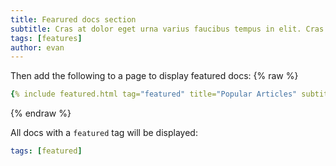 ```yaml
---
title: Fearured docs section
subtitle: Cras at dolor eget urna varius faucibus tempus in elit. Cras a dui imperdiet, tempus metus quis, pharetra turpis.
tags: [features]
author: evan
---
```


Then add the following to a page to display featured docs:
{% raw %}
```yaml
{% include featured.html tag="featured" title="Popular Articles" subtitle="Selected featured articles to get you started fast with ML" %}
```
{% endraw %}

All docs with a `featured` tag will be displayed:
```yml
tags: [featured]
```